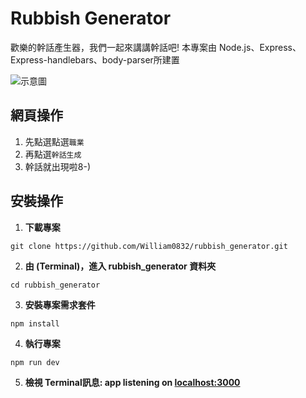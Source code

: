 # Rubbish Generator
歡樂的幹話產生器，我們一起來講講幹話吧!
本專案由 Node.js、Express、Express-handlebars、body-parser所建置

![示意圖](https://media.giphy.com/media/Xfb7knZ5PziT2YupV6/giphy.gif)

## 網頁操作
1. 先點選點選`職業`
2. 再點選`幹話生成`
3. 幹話就出現啦8-)
 
## 安裝操作

1. **下載專案**
   
```
git clone https://github.com/William0832/rubbish_generator.git
```

2. **由 (Terminal)，進入 rubbish_generator 資料夾**
   
```
cd rubbish_generator
```

3. **安裝專案需求套件**

```
npm install
```

4. **執行專案**

```
npm run dev
```
5. **檢視 Terminal訊息: app listening on [localhost:3000](http://localhost:3000)**